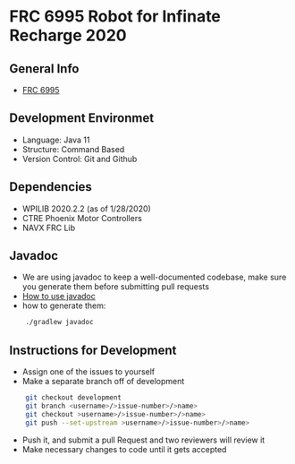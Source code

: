 # FRC 6995 Robot for Infinate Recharge 2020

## General Info

* [FRC 6995](https://frc6995nomad.org)

## Development Environmet

* Language: Java 11
* Structure: Command Based
* Version Control: Git and Github

## Dependencies

* WPILIB 2020.2.2 (as of 1/28/2020)
* CTRE Phoenix Motor Controllers
* NAVX FRC Lib

## Javadoc

* We are using javadoc to keep a well-documented codebase, make sure you generate them before submitting pull requests
* [How to use javadoc](https://www.tutorialspoint.com/java/java_documentation.htm)
* how to generate them:

```bash
    ./gradlew javadoc
```

## Instructions for Development

* Assign one of the issues to yourself
* Make a separate branch off of development

```bash
    git checkout development
    git branch <username>/>issue-number>/>name>
    git checkout >username>/>issue-number>/>name>
    git push --set-upstream >username>/>issue-number>/>name>
```

* Push it, and submit a pull Request and two reviewers will review it
* Make necessary changes to code until it gets accepted
